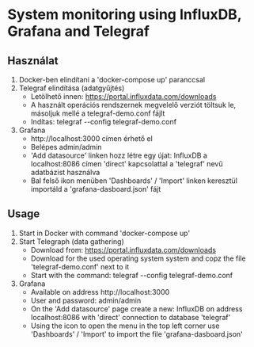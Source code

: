 # System monitoring using InfluxDB, Grafana and Telegraf

## Használat

1. Docker-ben elindítani a 'docker-compose up' paranccsal
1. Telegraf elindítása (adatgyűjtés)
   * Letölhető innen: https://portal.influxdata.com/downloads
   * A használt operációs rendszernek megvelelő verziót töltsuk le, másoljuk mellé a telegraf-demo.conf fájlt
   * Indítas: telegraf --config telegraf-demo.conf
1. Grafana
   * http://localhost:3000 címen érhető el
   * Belépes admin/admin
   * 'Add datasource' linken hozz létre egy újat: InfluxDB a localhost:8086 címen 'direct' kapcsolattal a 'telegraf' nevű adatbázist használva
   * Bal felső ikon menüben 'Dashboards' / 'Import' linken keresztül importáld a 'grafana-dasboard.json' fájt

## Usage

1. Start in Docker with command 'docker-compose up'
1. Start Telegraph (data gathering)
   * Download from: https://portal.influxdata.com/downloads
   * Download for the used operating system system and copz the file 'telegraf-demo.conf' next to it
   * Start with the command: telegraf --config telegraf-demo.conf
1. Grafana
   * Available on address http://localhost:3000
   * User and password: admin/admin
   * On the 'Add datasource' page create a new: InfluxDB on address localhost:8086 with 'direct' connection to database 'telegraf'
   * Using the icon to open the menu in the top left corner use 'Dashboards' / 'Import' to import the file 'grafana-dasboard.json'